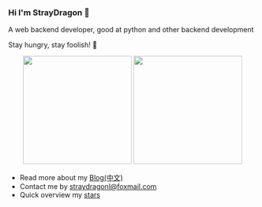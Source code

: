 ### Hi I'm StrayDragon 👋

A web backend developer, good at python and other backend development

Stay hungry, stay foolish! 🍔

<div align="center">
  <img height="220" src="https://github-readme-stats.vercel.app/api?username=straydragon&show_icons=true&theme=dracula&include_all_commits=true" />
  <img height="220" src="https://github-readme-stats.vercel.app/api/top-langs/?username=straydragon&theme=dracula&show_icons=true" />
</div>

- Read more about my [Blog(中文)](https://straydragon.github.io/)
- Contact me by straydragonl@foxmail.com
- Quick overview my [stars](https://github.com/StrayDragon/wesome-stars)

